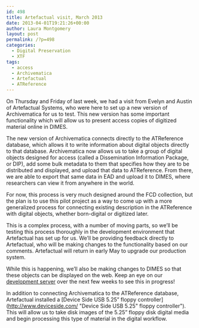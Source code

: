 ```yaml
---
id: 498
title: Artefactual visit, March 2013
date: 2013-04-01T19:21:26+00:00
author: Laura Montgomery
layout: post
permalink: /?p=498
categories:
  - Digital Preservation
  - XTF
tags:
  - access
  - Archivematica
  - Artefactual
  - ATReference
---
```

On Thursday and Friday of last week, we had a visit from Evelyn and Austin of Artefactual Systems, who were here to set up a new version of Archivematica for us to test. This new version has some important functionality which will allow us to present access copies of digitized material online in DIMES.

<!--more-->

The new version of Archivematica connects directly to the ATReference database, which allows it to write information about digital objects directly to that database. Archivematica now allows us to take a group of digital objects designed for access (called a Dissemination Information Package, or DIP), add some bulk metadata to them that specifies how they are to be distributed and displayed, and upload that data to ATReference. From there, we are able to export that same data in EAD and upload it to DIMES, where researchers can view it from anywhere in the world.

For now, this process is very much designed around the FCD collection, but the plan is to use this pilot project as a way to come up with a more generalized process for connecting existing description in the ATReference with digital objects, whether born-digital or digitized later.

This is a complex process, with a number of moving parts, so we’ll be testing this process thoroughly in the development environment that Artefactual has set up for us. We’ll be providing feedback directly to Artefactual, who will be making changes to the functionality based on our comments. Artefactual will return in early May to upgrade our production system.

While this is happening, we’ll also be making changes to DIMES so that these objects can be displayed on the web. Keep an eye on our [development server](http://192.168.50.29/xtf/search) over the next few weeks to see this in progress!

In addition to connecting Archivematica to the ATReference database, Artefactual installed a [Device Side USB 5.25” floppy controller](http://www.deviceside.com/ "Device Side USB 5.25" floppy controller"). This will allow us to take disk images of the 5.25” floppy disk digital media and begin processing this type of material in the digital workflow.
